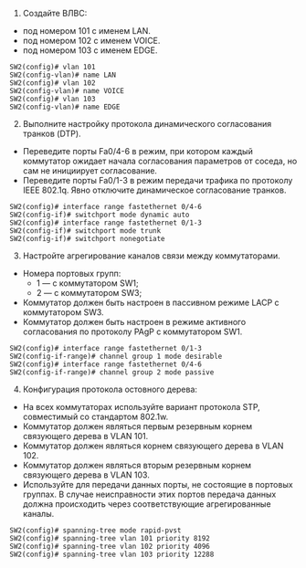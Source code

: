 1. Создайте ВЛВС: 
  - под номером 101 с именем LAN.
  - под номером 102 с именем VOICE.
  - под номером 103 с именем EDGE.
```
SW2(config)# vlan 101
SW2(config-vlan)# name LAN
SW2(config)# vlan 102
SW2(config-vlan)# name VOICE
SW2(config)# vlan 103
SW2(config-vlan)# name EDGE
```

2. Выполните настройку протокола динамического согласования транков (DTP). 
  - Переведите порты Fa0/4-6 в режим, при котором каждый коммутатор ожидает начала согласования параметров от соседа, но сам не инициирует согласование.
  - Переведите порты Fa0/1-3 в режим передачи трафика по протоколу IEEE 802.1q. Явно отключите динамическое согласование транков.
```
SW2(config)# interface range fastethernet 0/4-6
SW2(config-if)# switchport mode dynamic auto
SW2(config)# interface range fastethernet 0/1-3
SW2(config-if)# switchport mode trunk
SW2(config-if)# switchport nonegotiate
```
3. Настройте агрегирование каналов связи между коммутаторами.
  - Номера портовых групп: 
    - 1 — с коммутатором SW1;
    - 2 — с коммутатором SW3;
  - Коммутатор должен быть настроен в пассивном режиме LACP с коммутатором SW3.
  - Коммутатор должен быть настроен в режиме активного согласования по протоколу PAgP с коммутатором SW1.
```
SW2(config)# interface range fastethernet 0/1-3
SW2(config-if-range)# channel group 1 mode desirable
SW2(config)# interface range fastethernet 0/4-6
SW2(config-if-range)# channel group 2 mode passive
```
4. Конфигурация протокола остовного дерева:
  - На всех коммутаторах используйте вариант протокола STP, совместимый со стандартом 802.1w.
  - Коммутатор должен являться первым резервным корнем связующего дерева в VLAN 101.
  - Коммутатор должен являться корнем связующего дерева в VLAN 102.
  - Коммутатор должен являться вторым резервным корнем связующего дерева в VLAN 103.
  - Используйте для передачи данных порты, не состоящие в портовых группах. В случае неисправности этих портов передача данных должна происходить через соответствующие агрегированные каналы.
```
SW2(config)# spanning-tree mode rapid-pvst
SW2(config)# spanning-tree vlan 101 priority 8192
SW2(config)# spanning-tree vlan 102 priority 4096
SW2(config)# spanning-tree vlan 103 priority 12288
```